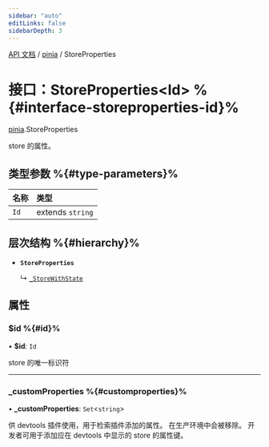 ```yaml
---
sidebar: "auto"
editLinks: false
sidebarDepth: 3
---
```


[API 文档](../index.md) / [pinia](../modules/pinia.md) / StoreProperties

# 接口：StoreProperties<Id\> %{#interface-storeproperties-id}%

[pinia](../modules/pinia.md).StoreProperties

 store 的属性。

## 类型参数 %{#type-parameters}%

| 名称 | 类型 |
| :------ | :------ |
| `Id` | extends `string` |

## 层次结构 %{#hierarchy}%

- **`StoreProperties`**

  ↳ [`_StoreWithState`](pinia._StoreWithState.md)

## 属性

### $id %{#id}%

• **$id**: `Id`

store 的唯一标识符

___

### \_customProperties %{#customproperties}%

• **\_customProperties**: `Set`<`string`\>

供 devtools 插件使用，用于检索插件添加的属性。
在生产环境中会被移除。
开发者可用于添加应在 devtools 中显示的 store 的属性键。
